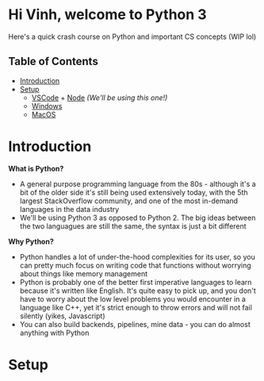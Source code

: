 # Hi Vinh, welcome to Python 3
Here's a quick crash course on Python and important CS concepts (WIP lol)

## Table of Contents
- [Introduction](#introduction)
- [Setup](#setup)
    - [VSCode](https://code.visualstudio.com/) + [Node](https://nodejs.org/en/download/) _(We'll be using this one!)_
    - [Windows](https://www.python.org/downloads/windows/)
    - [MacOS](https://www.python.org/downloads/mac-osx/)

# Introduction
**What is Python?**
- A general purpose programming language from the 80s - although it's a bit of the older side it's still being used extensively today, with the 5th largest StackOverflow community, and one of the most in-demand languages in the data industry
- We'll be using Python 3 as opposed to Python 2. The big ideas between the two languagues are still the same, the syntax is just a bit different

**Why Python?**
- Python handles a lot of under-the-hood complexities for its user, so you can pretty much focus on writing code that functions without worrying about things like memory management
- Python is probably one of the better first imperative languages to learn because it's written like English. It's quite easy to pick up, and you don't have to worry about the low level problems you would encounter in a language like C++, yet it's strict enough to throw errors and will not fail silently (yikes, Javascript)
- You can also build backends, pipelines, mine data - you can do almost anything with Python

# Setup

